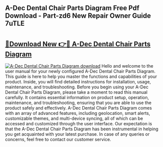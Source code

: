 ## A-Dec Dental Chair Parts Diagram Free Pdf Download - Part-zd6 New Repair Owner Guide 7uTLE

# <h2><a href="http://dfkv8w.blite.top/?on=A-Dec+Dental+Chair+Parts+Diagram">🔗Download New 👉🔴 A-Dec Dental Chair Parts Diagram</a></h2>

[![A-Dec Dental Chair Parts Diagram download](https://i.imgur.com/lujVjoI.png)](http://dfkv8w.blite.top/?on=A-Dec+Dental+Chair+Parts+Diagram)
Hello and welcome to the user manual for your newly configured A-Dec Dental Chair Parts Diagram. This guide is here to help you master the functions and capabilities of your product. Inside, you will find detailed instructions for installation, usage, maintenance, and troubleshooting. Before you begin using your A-Dec Dental Chair Parts Diagram, please take a moment to read this manual carefully. It contains essential information on product setup, operation, maintenance, and troubleshooting, ensuring that you are able to use the product safely and effectively. A-Dec Dental Chair Parts Diagram comes with an array of advanced features, including geolocation, smart alerts, customizable themes, and multi-device syncing, all of which can be accessed and customized through the user interface. Our expectation is that the A-Dec Dental Chair Parts Diagram has been instrumental in helping you get acquainted with your latest purchase. In case of any queries or concerns, feel free to contact our customer service.
